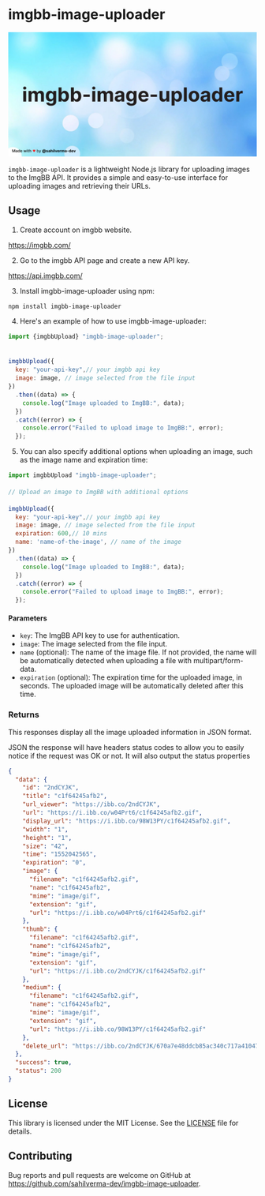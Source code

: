 # imgbb-image-uploader

![imgbb-image-uploader](./images/poster.png "IMGBB upload")

`imgbb-image-uploader` is a lightweight Node.js library for uploading images to the ImgBB API. It provides a simple and easy-to-use interface for uploading images and retrieving their URLs.

## Usage

1. Create account on imgbb website.

https://imgbb.com/

2. Go to the imgbb API page and create a new API key.

https://api.imgbb.com/

3. Install imgbb-image-uploader using npm:

```shell
npm install imgbb-image-uploader
```

4.  Here's an example of how to use imgbb-image-uploader:

```javascript
import {imgbbUpload} "imgbb-image-uploader";


imgbbUpload({
  key: "your-api-key",// your imgbb api key
  image: image, // image selected from the file input
})
  .then((data) => {
    console.log("Image uploaded to ImgBB:", data);
  })
  .catch((error) => {
    console.error("Failed to upload image to ImgBB:", error);
  });
```

5. You can also specify additional options when uploading an image, such as the image name and expiration time:

```javascript
import imgbbUpload "imgbb-image-uploader";

// Upload an image to ImgBB with additional options

imgbbUpload({
  key: "your-api-key",// your imgbb api key
  image: image, // image selected from the file input
  expiration: 600,// 10 mins
  name: 'name-of-the-image', // name of the image
})
  .then((data) => {
    console.log("Image uploaded to ImgBB:", data);
  })
  .catch((error) => {
    console.error("Failed to upload image to ImgBB:", error);
  });
```

#### Parameters

- `key`: The ImgBB API key to use for authentication.
- `image`: The image selected from the file input.
- `name` (optional): The name of the image file. If not provided, the name will be automatically detected when uploading a file with multipart/form-data.
- `expiration` (optional): The expiration time for the uploaded image, in seconds. The uploaded image will be automatically deleted after this time.

### Returns

This responses display all the image uploaded information in JSON format.

JSON the response will have headers status codes to allow you to easily notice if the request was OK or not. It will also output the status properties

```json
{
  "data": {
    "id": "2ndCYJK",
    "title": "c1f64245afb2",
    "url_viewer": "https://ibb.co/2ndCYJK",
    "url": "https://i.ibb.co/w04Prt6/c1f64245afb2.gif",
    "display_url": "https://i.ibb.co/98W13PY/c1f64245afb2.gif",
    "width": "1",
    "height": "1",
    "size": "42",
    "time": "1552042565",
    "expiration": "0",
    "image": {
      "filename": "c1f64245afb2.gif",
      "name": "c1f64245afb2",
      "mime": "image/gif",
      "extension": "gif",
      "url": "https://i.ibb.co/w04Prt6/c1f64245afb2.gif"
    },
    "thumb": {
      "filename": "c1f64245afb2.gif",
      "name": "c1f64245afb2",
      "mime": "image/gif",
      "extension": "gif",
      "url": "https://i.ibb.co/2ndCYJK/c1f64245afb2.gif"
    },
    "medium": {
      "filename": "c1f64245afb2.gif",
      "name": "c1f64245afb2",
      "mime": "image/gif",
      "extension": "gif",
      "url": "https://i.ibb.co/98W13PY/c1f64245afb2.gif"
    },
    "delete_url": "https://ibb.co/2ndCYJK/670a7e48ddcb85ac340c717a41047e5c"
  },
  "success": true,
  "status": 200
}
```

## License

This library is licensed under the MIT License. See the [LICENSE](LICENSE) file for details.

## Contributing

Bug reports and pull requests are welcome on GitHub at https://github.com/sahilverma-dev/imgbb-image-uploader.
